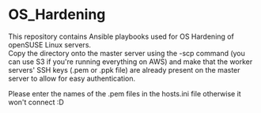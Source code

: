 # OS_Hardening
This repository contains Ansible playbooks used for OS Hardening of openSUSE Linux servers.  
Copy the directory onto the master server using the -scp command (you can use S3 if you're running everything on AWS) and make that the worker servers' SSH keys (.pem or .ppk file) are already present on the master server to allow for easy authentication.  
  
Please enter the names of the .pem files in the hosts.ini file otherwise it won't connect :D
